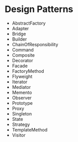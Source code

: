 # Design Patterns
<ul>
<li>AbstractFactory</li>
<li>Adapter</li>
<li>Bridge</li>
<li>Builder</li>
<li>ChainOfResponsibility</li>
<li>Command</li>
<li>Composite</li>
<li>Decorator</li>
<li>Facade</li>
<li>FactoryMethod</li>
<li>Flyweight</li>
<li>Iterator</li>
<li>Mediator</li>
<li>Memento</li>
<li>Observer</li>
<li>Prototype</li>
<li>Proxy</li>
<li>Singleton</li>
<li>State</li>
<li>Strategy</li>
<li>TemplateMethod</li>
<li>Visitor</li>
</ul>

